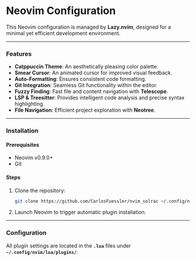 # Neovim Configuration

This Neovim configuration is managed by **Lazy.nvim**, designed for a minimal yet efficient development environment.

---

### Features

* **Catppuccin Theme**: An aesthetically pleasing color palette.
* **Smear Cursor**: An animated cursor for improved visual feedback.
* **Auto-Formatting**: Ensures consistent code formatting.
* **Git Integration**: Seamless Git functionality within the editor.
* **Fuzzy Finding**: Fast file and content navigation with **Telescope**.
* **LSP & Treesitter**: Provides intelligent code analysis and precise syntax highlighting.
* **File Navigation**: Efficient project exploration with **Neotree**.

---

### Installation

#### Prerequisites

* Neovim v0.9.0+
* Git

#### Steps

1.  Clone the repository:
    ```bash
    git clone https://github.com/CarlosFuessler/nvim_solrac ~/.config/nvim
    ```
2.  Launch Neovim to trigger automatic plugin installation.

---

### Configuration

All plugin settings are located in the **`.lua`** files under **`~/.config/nvim/lua/plugins/`**.
